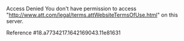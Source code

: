 Access Denied
You don't have permission to access "http://www.att.com/legal/terms.attWebsiteTermsOfUse.html" on this server.

Reference #18.a7734217.1642169043.11e81631